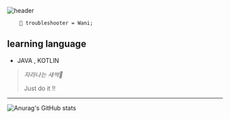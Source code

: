 ![header](https://capsule-render.vercel.app/api?type=slice&color=gradient&text=Hi,there?&animation=twinkling&fontSize=50&fontAlign=80&rotate=7&fontAlignY=12.5&desc=i'm%20beginner%20developer&descAlign=80&descAlignY=40)

        💬 troubleshooter = Wani;
        
## learning language
* JAVA , KOTLIN
     
 
>*자라나는 새싹🌱*
> 
> Just do it !!


----------
![Anurag's GitHub stats](https://github-readme-stats.vercel.app/api?username=Wani1993&theme=flag-india&show_icons=true)
<!--
**Wani1993/Wani1993** is a ✨ _special_ ✨ repository because its `README.md` (this file) appears on your GitHub profile.

Here are some ideas to get you started:

- 🔭 I’m currently working on ...
- 🌱 I’m currently learning ...
- 👯 I’m looking to collaborate on ...
- 🤔 I’m looking for help with ...
- 💬 Ask me about ...
- 📫 How to reach me: ...
- 😄 Pronouns: ...
- ⚡ Fun fact: ...
-->
